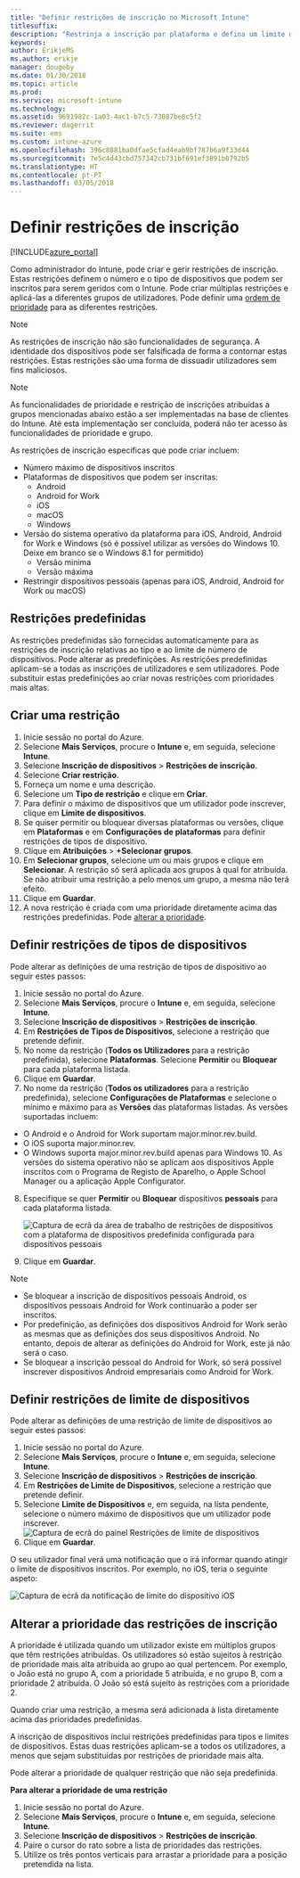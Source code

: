 ```yaml
---
title: "Definir restrições de inscrição no Microsoft Intune"
titlesuffix: 
description: "Restrinja a inscrição por plataforma e defina um limite de inscrição de dispositivos no Intune."
keywords: 
author: ErikjeMS
ms.author: erikje
manager: dougeby
ms.date: 01/30/2018
ms.topic: article
ms.prod: 
ms.service: microsoft-intune
ms.technology: 
ms.assetid: 9691982c-1a03-4ac1-b7c5-73087be8c5f2
ms.reviewer: dagerrit
ms.suite: ems
ms.custom: intune-azure
ms.openlocfilehash: 396c8881ba0dfae5cfad4eab9bf787b6a9f33d44
ms.sourcegitcommit: 7e5c4d43cbd757342cb731bf691ef3891b0792b5
ms.translationtype: HT
ms.contentlocale: pt-PT
ms.lasthandoff: 03/05/2018
---
```

# <a name="set-enrollment-restrictions"></a>Definir restrições de inscrição

[!INCLUDE[azure_portal](./includes/azure_portal.md)]

Como administrador do Intune, pode criar e gerir restrições de inscrição. Estas restrições definem o número e o tipo de dispositivos que podem ser inscritos para serem geridos com o Intune. Pode criar múltiplas restrições e aplicá-las a diferentes grupos de utilizadores. Pode definir uma [ordem de prioridade](#change-enrollment-restriction-priority) para as diferentes restrições.

>[!NOTE]
>As restrições de inscrição não são funcionalidades de segurança. A identidade dos dispositivos pode ser falsificada de forma a contornar estas restrições. Estas restrições são uma forma de dissuadir utilizadores sem fins maliciosos.

>[!NOTE]
>As funcionalidades de prioridade e restrição de inscrições atribuídas a grupos mencionadas abaixo estão a ser implementadas na base de clientes do Intune. Até esta implementação ser concluída, poderá não ter acesso às funcionalidades de prioridade e grupo.

As restrições de inscrição específicas que pode criar incluem:

- Número máximo de dispositivos inscritos
- Plataformas de dispositivos que podem ser inscritas:
  - Android
  - Android for Work
  - iOS
  - macOS
  - Windows
- Versão do sistema operativo da plataforma para iOS, Android, Android for Work e Windows (só é possível utilizar as versões do Windows 10. Deixe em branco se o Windows 8.1 for permitido)
  - Versão mínima
  - Versão máxima
- Restringir dispositivos pessoais (apenas para iOS, Android, Android for Work ou macOS)

## <a name="default-restrictions"></a>Restrições predefinidas

As restrições predefinidas são fornecidas automaticamente para as restrições de inscrição relativas ao tipo e ao limite de número de dispositivos. Pode alterar as predefinições. As restrições predefinidas aplicam-se a todas as inscrições de utilizadores e sem utilizadores. Pode substituir estas predefinições ao criar novas restrições com prioridades mais altas.

## <a name="create-a-restriction"></a>Criar uma restrição

1. Inicie sessão no portal do Azure.
2. Selecione **Mais Serviços**, procure o **Intune** e, em seguida, selecione **Intune**.
3. Selecione **Inscrição de dispositivos** > **Restrições de inscrição**.
4. Selecione **Criar restrição**.
5. Forneça um nome e uma descrição.
6. Selecione um **Tipo de restrição** e clique em **Criar**.
7. Para definir o máximo de dispositivos que um utilizador pode inscrever, clique em **Limite de dispositivos**.
8. Se quiser permitir ou bloquear diversas plataformas ou versões, clique em **Plataformas** e em **Configurações de plataformas** para definir restrições de tipos de dispositivo.
9. Clique em **Atribuições** > **+Selecionar grupos**.
10. Em **Selecionar grupos**, selecione um ou mais grupos e clique em **Selecionar**. A restrição só será aplicada aos grupos à qual for atribuída. Se não atribuir uma restrição a pelo menos um grupo, a mesma não terá efeito.
11. Clique em **Guardar**.
12. A nova restrição é criada com uma prioridade diretamente acima das restrições predefinidas. Pode [alterar a prioridade](#change-enrollment-restriction-priority).

## <a name="set-device-type-restrictions"></a>Definir restrições de tipos de dispositivos

Pode alterar as definições de uma restrição de tipos de dispositivo ao seguir estes passos:

1. Inicie sessão no portal do Azure.
2. Selecione **Mais Serviços**, procure o **Intune** e, em seguida, selecione **Intune**.
3. Selecione **Inscrição de dispositivos** > **Restrições de inscrição**.
4. Em **Restrições de Tipos de Dispositivos**, selecione a restrição que pretende definir.
5. No nome da restrição (**Todos os Utilizadores** para a restrição predefinida), selecione **Plataformas**. Selecione **Permitir** ou **Bloquear** para cada plataforma listada.
6. Clique em **Guardar**.
7. No nome da restrição (**Todos os utilizadores** para a restrição predefinida), selecione **Configurações de Plataformas** e selecione o mínimo e máximo para as **Versões** das plataformas listadas. As versões suportadas incluem:
  - O Android e o Android for Work suportam major.minor.rev.build.
  - O iOS suporta major.minor.rev.
  - O Windows suporta major.minor.rev.build apenas para Windows 10.
  As versões do sistema operativo não se aplicam aos dispositivos Apple inscritos com o Programa de Registo de Aparelho, o Apple School Manager ou a aplicação Apple Configurator.
8. Especifique se quer **Permitir** ou **Bloquear** dispositivos **pessoais** para cada plataforma listada.

    ![Captura de ecrã da área de trabalho de restrições de dispositivos com a plataforma de dispositivos predefinida configurada para dispositivos pessoais](media/device-restrictions-platform-configurations.png)
9. Clique em **Guardar**.

>[!NOTE]
>- Se bloquear a inscrição de dispositivos pessoais Android, os dispositivos pessoais Android for Work continuarão a poder ser inscritos.
>- Por predefinição, as definições dos dispositivos Android for Work serão as mesmas que as definições dos seus dispositivos Android. No entanto, depois de alterar as definições do Android for Work, este já não será o caso.
>- Se bloquear a inscrição pessoal do Android for Work, só será possível inscrever dispositivos Android empresariais como Android for Work.

## <a name="set-device-limit-restrictions"></a>Definir restrições de limite de dispositivos

Pode alterar as definições de uma restrição de limite de dispositivos ao seguir estes passos:

1. Inicie sessão no portal do Azure.
2. Selecione **Mais Serviços**, procure o **Intune** e, em seguida, selecione **Intune**.
3. Selecione **Inscrição de dispositivos** > **Restrições de inscrição**.
4. Em **Restrições de Limite de Dispositivos**, selecione a restrição que pretende definir.
5. Selecione **Limite de Dispositivos** e, em seguida, na lista pendente, selecione o número máximo de dispositivos que um utilizador pode inscrever.
    ![Captura de ecrã do painel Restrições de limite de dispositivos](./media/device-restrictions-limit.png)
6. Clique em **Guardar**.

O seu utilizador final verá uma notificação que o irá informar quando atingir o limite de dispositivos inscritos. Por exemplo, no iOS, teria o seguinte aspeto:

![Captura de ecrã da notificação de limite do dispositivo iOS](./media/enrollment-restrictions-ios-set-limit-notification.png)

## <a name="change-enrollment-restriction-priority"></a>Alterar a prioridade das restrições de inscrição

A prioridade é utilizada quando um utilizador existe em múltiplos grupos que têm restrições atribuídas. Os utilizadores só estão sujeitos à restrição de prioridade mais alta atribuída ao grupo ao qual pertencem. Por exemplo, o João está no grupo A, com a prioridade 5 atribuída, e no grupo B, com a prioridade 2 atribuída. O João só está sujeito às restrições com a prioridade 2.

Quando criar uma restrição, a mesma será adicionada à lista diretamente acima das prioridades predefinidas.

A inscrição de dispositivos inclui restrições predefinidas para tipos e limites de dispositivos. Estas duas restrições aplicam-se a todos os utilizadores, a menos que sejam substituídas por restrições de prioridade mais alta.

Pode alterar a prioridade de qualquer restrição que não seja predefinida.

**Para alterar a prioridade de uma restrição**

1. Inicie sessão no portal do Azure.
2. Selecione **Mais Serviços**, procure o **Intune** e, em seguida, selecione **Intune**.
3. Selecione **Inscrição de dispositivos** > **Restrições de inscrição**.
4. Paire o cursor do rato sobre a lista de prioridades das restrições.
5. Utilize os três pontos verticais para arrastar a prioridade para a posição pretendida na lista.
